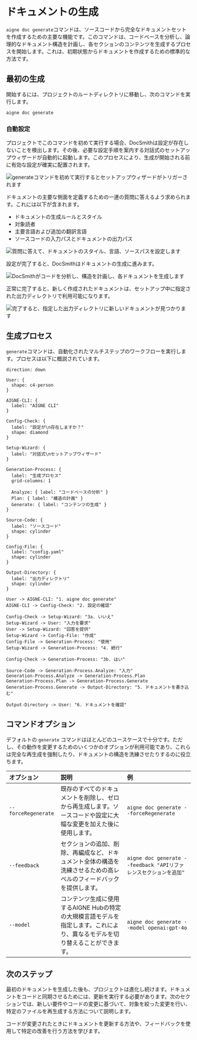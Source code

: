 # ドキュメントの生成

`aigne doc generate`コマンドは、ソースコードから完全なドキュメントセットを作成するための主要な機能です。このコマンドは、コードベースを分析し、論理的なドキュメント構造を計画し、各セクションのコンテンツを生成するプロセスを開始します。これは、初期状態からドキュメントを作成するための標準的な方法です。

## 最初の生成

開始するには、プロジェクトのルートディレクトリに移動し、次のコマンドを実行します。

```bash aigne doc generate icon=lucide:play-circle
aigne doc generate
```

### 自動設定

プロジェクトでこのコマンドを初めて実行する場合、DocSmithは設定が存在しないことを検出します。その後、必要な設定手順を案内する対話式のセットアップウィザードが自動的に起動します。このプロセスにより、生成が開始される前に有効な設定が確実に配置されます。

![generateコマンドを初めて実行するとセットアップウィザードがトリガーされます](https://docsmith.aigne.io/image-bin/uploads/0c45a32667c5250e54194a61d9495965.png)

ドキュメントの主要な側面を定義するための一連の質問に答えるよう求められます。これには以下が含まれます。

- ドキュメントの生成ルールとスタイル
- 対象読者
- 主要言語および追加の翻訳言語
- ソースコードの入力パスとドキュメントの出力パス

![質問に答えて、ドキュメントのスタイル、言語、ソースパスを設定します](https://docsmith.aigne.io/image-bin/uploads/fbedbfa256036ad6375a6c18047a75ad.png)

設定が完了すると、DocSmithはドキュメントの生成に進みます。

![DocSmithがコードを分析し、構造を計画し、各ドキュメントを生成します](https://docsmith.aigne.io/image-bin/uploads/d0766c19380a02eb8a6f8ce86a838849.png)

正常に完了すると、新しく作成されたドキュメントは、セットアップ中に指定された出力ディレクトリで利用可能になります。

![完了すると、指定した出力ディレクトリに新しいドキュメントが見つかります](https://docsmith.aigne.io/image-bin/uploads/0967443611408ad9d0042793d590b8fd.png)

## 生成プロセス

`generate`コマンドは、自動化されたマルチステップのワークフローを実行します。プロセスは以下に概説されています。

```d2
direction: down

User: {
  shape: c4-person
}

AIGNE-CLI: {
  label: "AIGNE CLI"
}

Config-Check: {
  label: "設定が\n存在しますか？"
  shape: diamond
}

Setup-Wizard: {
  label: "対話式\nセットアップウィザード"
}

Generation-Process: {
  label: "生成プロセス"
  grid-columns: 1

  Analyze: { label: "コードベースの分析" }
  Plan: { label: "構造の計画" }
  Generate: { label: "コンテンツの生成" }
}

Source-Code: {
  label: "ソースコード"
  shape: cylinder
}

Config-File: {
  label: "config.yaml"
  shape: cylinder
}

Output-Directory: {
  label: "出力ディレクトリ"
  shape: cylinder
}

User -> AIGNE-CLI: "1. aigne doc generate"
AIGNE-CLI -> Config-Check: "2. 設定の確認"

Config-Check -> Setup-Wizard: "3a. いいえ"
Setup-Wizard -> User: "入力を要求"
User -> Setup-Wizard: "回答を提供"
Setup-Wizard -> Config-File: "作成"
Config-File -> Generation-Process: "使用"
Setup-Wizard -> Generation-Process: "4. 続行"

Config-Check -> Generation-Process: "3b. はい"

Source-Code -> Generation-Process.Analyze: "入力"
Generation-Process.Analyze -> Generation-Process.Plan
Generation-Process.Plan -> Generation-Process.Generate
Generation-Process.Generate -> Output-Directory: "5. ドキュメントを書き込む"

Output-Directory -> User: "6. ドキュメントを確認"
```

## コマンドオプション

デフォルトの `generate` コマンドはほとんどのユースケースで十分です。ただし、その動作を変更するためのいくつかのオプションが利用可能であり、これらは完全な再生成を強制したり、ドキュメントの構造を洗練させたりするのに役立ちます。

| オプション | 説明 | 例 |
| :------------------ | :------------------------------------------------------------------------------------------------------------------------------------------- | :------------------------------------------------------- |
| `--forceRegenerate` | 既存のすべてのドキュメントを削除し、ゼロから再生成します。ソースコードや設定に大幅な変更を加えた後に使用します。 | `aigne doc generate --forceRegenerate`                   |
| `--feedback`        | セクションの追加、削除、再編成など、ドキュメント全体の構造を洗練させるための高レベルのフィードバックを提供します。               | `aigne doc generate --feedback "APIリファレンスセクションを追加"` |
| `--model`           | コンテンツ生成に使用するAIGNE Hubの特定の大規模言語モデルを指定します。これにより、異なるモデルを切り替えることができます。    | `aigne doc generate --model openai:gpt-4o`               |

## 次のステップ

最初のドキュメントを生成した後も、プロジェクトは進化し続けます。ドキュメントをコードと同期させるためには、更新を実行する必要があります。次のセクションでは、新しい要件やコードの変更に基づいて、対象を絞った変更を行い、特定のファイルを再生成する方法について説明します。

<x-card data-title="更新と改良" data-icon="lucide:file-edit" data-href="/features/update-and-refine">
コードが変更されたときにドキュメントを更新する方法や、フィードバックを使用して特定の改善を行う方法を学びます。
</x-card>